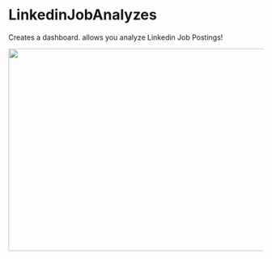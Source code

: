 # LinkedinJobAnalyzes
Creates a dashboard. allows you analyze Linkedin Job Postings!

<img src="project.gif" width="800" height="400"/>
